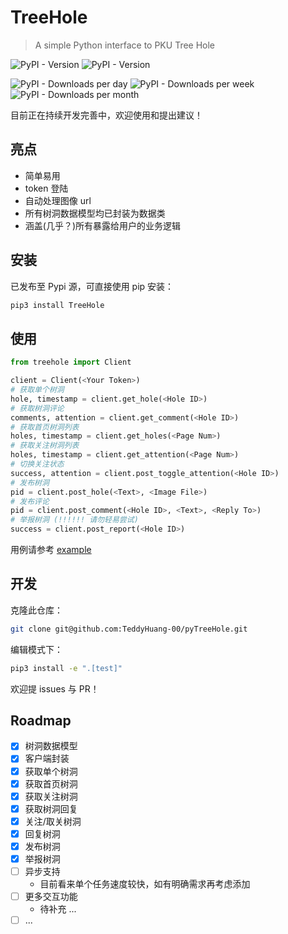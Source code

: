 # TreeHole

> A simple Python interface to PKU Tree Hole

![PyPI - Version](https://img.shields.io/pypi/v/treehole?color=2e86de&label=version&logo=pypi&logoColor=74b9ff&style=for-the-badge)
![PyPI - Version](https://img.shields.io/github/last-commit/TeddyHuang-00/pyTreeHole?color=c0392b&logo=git&style=for-the-badge)

![PyPI - Downloads per day](https://img.shields.io/pypi/dd/TreeHole?color=1ee3cf&label=%20&style=for-the-badge)
![PyPI - Downloads per week](https://img.shields.io/pypi/dw/TreeHole?color=6b48ff&label=%20&style=for-the-badge)
![PyPI - Downloads per month](https://img.shields.io/pypi/dm/TreeHole?color=0d3f67&label=%20&style=for-the-badge)

目前正在持续开发完善中，欢迎使用和提出建议！

## 亮点

- 简单易用
- token 登陆
- 自动处理图像 url
- 所有树洞数据模型均已封装为数据类
- 涵盖(几乎？)所有暴露给用户的业务逻辑

## 安装

已发布至 Pypi 源，可直接使用 pip 安装：

```bash
pip3 install TreeHole
```

## 使用

```python
from treehole import Client

client = Client(<Your Token>)
# 获取单个树洞
hole, timestamp = client.get_hole(<Hole ID>)
# 获取树洞评论
comments, attention = client.get_comment(<Hole ID>)
# 获取首页树洞列表
holes, timestamp = client.get_holes(<Page Num>)
# 获取关注树洞列表
holes, timestamp = client.get_attention(<Page Num>)
# 切换关注状态
success, attention = client.post_toggle_attention(<Hole ID>)
# 发布树洞
pid = client.post_hole(<Text>, <Image File>)
# 发布评论
pid = client.post_comment(<Hole ID>, <Text>, <Reply To>)
# 举报树洞 (!!!!!! 请勿轻易尝试)
success = client.post_report(<Hole ID>)
```

用例请参考 [example](./tests/sample.py)

## 开发

克隆此仓库：

```bash
git clone git@github.com:TeddyHuang-00/pyTreeHole.git
```

编辑模式下：

```bash
pip3 install -e ".[test]"
```

欢迎提 issues 与 PR！

## Roadmap

- [x] 树洞数据模型
- [x] 客户端封装
- [x] 获取单个树洞
- [x] 获取首页树洞
- [x] 获取关注树洞
- [x] 获取树洞回复
- [x] 关注/取关树洞
- [x] 回复树洞
- [x] 发布树洞
- [x] 举报树洞
- [ ] 异步支持
  - 目前看来单个任务速度较快，如有明确需求再考虑添加
- [ ] 更多交互功能
  - 待补充 ...
- [ ] ...

